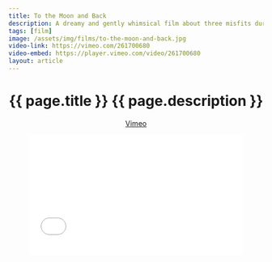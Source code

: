 ```yaml
---
title: To the Moon and Back
description: A dreamy and gently whimsical film about three misfits during Mid-Autumn Festival, a night of reuniting and celebrating with family and friends. Cinematographer & editor, 2018.
tags: [film]
image: /assets/img/films/to-the-moon-and-back.jpg
video-link: https://vimeo.com/261700680
video-embed: https://player.vimeo.com/video/261700680
layout: article
---
```


<header class="intro">
    <h1 class="details">{{ page.title }}
        <span class="subtitle">{{ page.description }}</span>
    </h1>
    <div class="platforms">
        <a href="{{ page.video-link }}" title="Vimeo">Vimeo</a>
    </div>
    <figure>
        <div style="padding:56.25% 0 0 0;position:relative;"><iframe src="{{ page.video-embed }}?title=0&byline=0&portrait=0" style="position:absolute;top:0;left:0;width:100%;height:100%;" frameborder="0" allow="autoplay; fullscreen" allowfullscreen></iframe></div><script src="https://player.vimeo.com/api/player.js"></script>
    </figure>
</header>